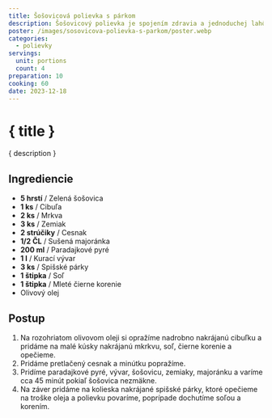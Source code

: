 ```yaml
---
title: Šošovicová polievka s párkom
description: Šošovicový polievka je spojením zdravia a jednoduchej lahôdky.
poster: /images/sosovicova-polievka-s-parkom/poster.webp
categories:
  - polievky
servings:
  unit: portions
  count: 4
preparation: 10
cooking: 60
date: 2023-12-18
---
```


# { title }

{ description }

## Ingrediencie

- **5 hrstí** / Zelená šošovica
- **1 ks** / Cibuľa
- **2 ks** / Mrkva
- **3 ks** / Zemiak
- **2 strúčiky** / Cesnak
- **1/2 ČL** / Sušená majoránka
- **200 ml** / Paradajkové pyré
- **1 l** / Kurací vývar
- **3 ks** / Spišské párky
- **1 štipka** / Soľ
- **1 štipka** / Mleté čierne korenie
- Olivový olej

## Postup

1. Na rozohriatom olivovom oleji si opražíme nadrobno nakrájanú cibuľku a pridáme na malé kúsky nakrájanú mkrkvu, soľ, čierne korenie a opečieme.
2. Pridáme pretlačený cesnak a minútku popražíme.
3. Pridíme paradajkové pyré, vývar, šošovicu, zemiaky, majoránku a varíme cca 45 minút pokiaľ šošovica nezmäkne.
4. Na záver pridáme na kolieska nakrájané spišské párky, ktoré opečieme na troške oleja a polievku povaríme, poprípade dochutíme soľou a korením.
